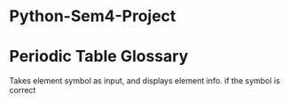 # Python-Sem4-Project
# Periodic Table Glossary
Takes element symbol as input, and displays element info. if the symbol is correct
